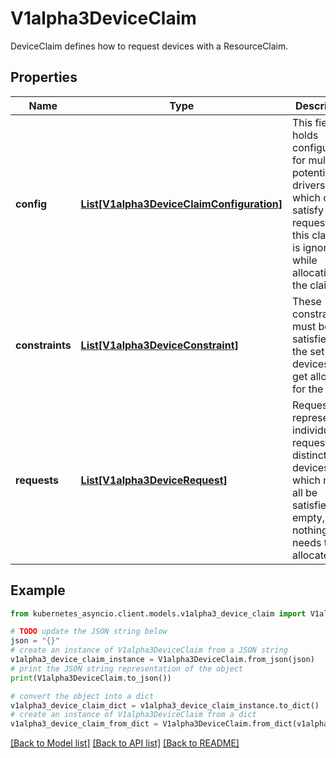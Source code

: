 # V1alpha3DeviceClaim

DeviceClaim defines how to request devices with a ResourceClaim.

## Properties

Name | Type | Description | Notes
------------ | ------------- | ------------- | -------------
**config** | [**List[V1alpha3DeviceClaimConfiguration]**](V1alpha3DeviceClaimConfiguration.md) | This field holds configuration for multiple potential drivers which could satisfy requests in this claim. It is ignored while allocating the claim. | [optional] 
**constraints** | [**List[V1alpha3DeviceConstraint]**](V1alpha3DeviceConstraint.md) | These constraints must be satisfied by the set of devices that get allocated for the claim. | [optional] 
**requests** | [**List[V1alpha3DeviceRequest]**](V1alpha3DeviceRequest.md) | Requests represent individual requests for distinct devices which must all be satisfied. If empty, nothing needs to be allocated. | [optional] 

## Example

```python
from kubernetes_asyncio.client.models.v1alpha3_device_claim import V1alpha3DeviceClaim

# TODO update the JSON string below
json = "{}"
# create an instance of V1alpha3DeviceClaim from a JSON string
v1alpha3_device_claim_instance = V1alpha3DeviceClaim.from_json(json)
# print the JSON string representation of the object
print(V1alpha3DeviceClaim.to_json())

# convert the object into a dict
v1alpha3_device_claim_dict = v1alpha3_device_claim_instance.to_dict()
# create an instance of V1alpha3DeviceClaim from a dict
v1alpha3_device_claim_from_dict = V1alpha3DeviceClaim.from_dict(v1alpha3_device_claim_dict)
```
[[Back to Model list]](../README.md#documentation-for-models) [[Back to API list]](../README.md#documentation-for-api-endpoints) [[Back to README]](../README.md)


